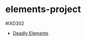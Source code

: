 # elements-project

#IXD302
 
+ [Deadly Elements](https://kevingallagher.github.io/elements-project/index.html)
